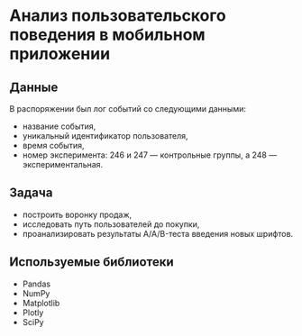 #  Анализ пользовательского поведения в мобильном приложении


## Данные

В распоряжении был лог событий со следующими данными:
- название события,
- уникальный идентификатор пользователя,
- время события,
- номер эксперимента: 246 и 247 — контрольные группы, а 248 — экспериментальная.

## Задача
- построить воронку продаж, 
- исследовать путь пользователей до покупки,
- проанализировать результаты A/A/B-теста введения новых шрифтов.

## Используемые библиотеки
- Pandas
- NumPy
- Matplotlib
- Plotly
- SciPy
